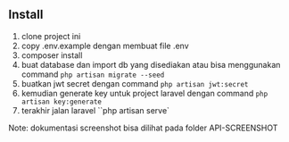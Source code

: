 ## Install

1. clone project ini
2. copy .env.example dengan membuat file .env
3. composer install
4. buat database dan import db yang disediakan atau bisa menggunakan command `php artisan migrate --seed`
5. buatkan jwt secret dengan command `php artisan jwt:secret`
6. kemudian generate key untuk project laravel dengan command `php artisan key:generate`
7. terakhir jalan laravel ``php artisan serve`

Note: dokumentasi screenshot bisa dilihat pada folder API-SCREENSHOT
